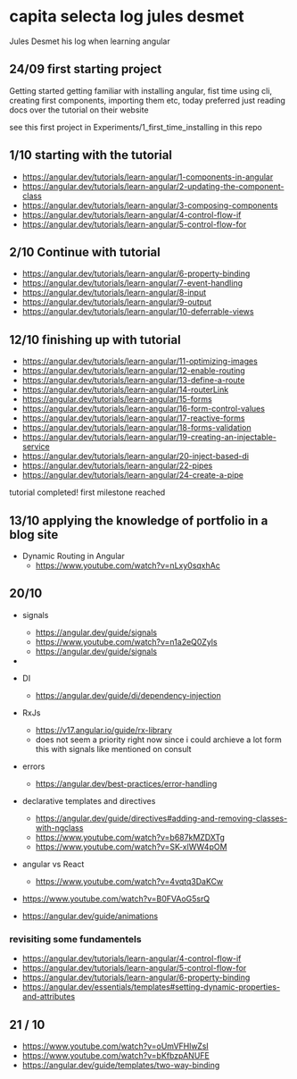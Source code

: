 # capita selecta log jules desmet

Jules Desmet his log when learning angular

## 24/09 first starting project
Getting started getting familiar with installing angular, fist time using cli, creating first components, importing them etc, today preferred just reading docs over the tutorial on their website

see this first project in Experiments/1_first_time_installing in this repo
## 1/10 starting with the tutorial

-  https://angular.dev/tutorials/learn-angular/1-components-in-angular
-  https://angular.dev/tutorials/learn-angular/2-updating-the-component-class
-  https://angular.dev/tutorials/learn-angular/3-composing-components
-  https://angular.dev/tutorials/learn-angular/4-control-flow-if
-  https://angular.dev/tutorials/learn-angular/5-control-flow-for


## 2/10 Continue with tutorial

- https://angular.dev/tutorials/learn-angular/6-property-binding
- https://angular.dev/tutorials/learn-angular/7-event-handling
- https://angular.dev/tutorials/learn-angular/8-input
- https://angular.dev/tutorials/learn-angular/9-output
- https://angular.dev/tutorials/learn-angular/10-deferrable-views

## 12/10 finishing up with tutorial
- https://angular.dev/tutorials/learn-angular/11-optimizing-images
- https://angular.dev/tutorials/learn-angular/12-enable-routing
- https://angular.dev/tutorials/learn-angular/13-define-a-route
- https://angular.dev/tutorials/learn-angular/14-routerLink
- https://angular.dev/tutorials/learn-angular/15-forms
- https://angular.dev/tutorials/learn-angular/16-form-control-values
- https://angular.dev/tutorials/learn-angular/17-reactive-forms
- https://angular.dev/tutorials/learn-angular/18-forms-validation
- https://angular.dev/tutorials/learn-angular/19-creating-an-injectable-service
- https://angular.dev/tutorials/learn-angular/20-inject-based-di
- https://angular.dev/tutorials/learn-angular/22-pipes
- https://angular.dev/tutorials/learn-angular/24-create-a-pipe

tutorial completed! first milestone reached 

## 13/10 applying the knowledge of portfolio in a blog site

- Dynamic Routing in Angular
    - https://www.youtube.com/watch?v=nLxy0sqxhAc


## 20/10

- signals

    - https://angular.dev/guide/signals
    - https://www.youtube.com/watch?v=n1a2eQ0Zyls
    - https://angular.dev/guide/signals

- 
- DI
    - https://angular.dev/guide/di/dependency-injection


- RxJs
    - https://v17.angular.io/guide/rx-library
    - does not seem a priority right now since i could archieve a lot form this with signals like mentioned on consult

- errors
    - https://angular.dev/best-practices/error-handling


- declarative templates and directives
    - https://angular.dev/guide/directives#adding-and-removing-classes-with-ngclass
    - https://www.youtube.com/watch?v=b687kMZDXTg
    - https://www.youtube.com/watch?v=SK-xlWW4pOM


- angular vs React
    - https://www.youtube.com/watch?v=4vqtq3DaKCw


- https://www.youtube.com/watch?v=B0FVAoG5srQ

- https://angular.dev/guide/animations

### revisiting some fundamentels

-  https://angular.dev/tutorials/learn-angular/4-control-flow-if
-  https://angular.dev/tutorials/learn-angular/5-control-flow-for
-  https://angular.dev/tutorials/learn-angular/6-property-binding
- https://angular.dev/essentials/templates#setting-dynamic-properties-and-attributes


## 21 / 10
- https://www.youtube.com/watch?v=oUmVFHlwZsI
- https://www.youtube.com/watch?v=bKfbzpANUFE
- https://angular.dev/guide/templates/two-way-binding
